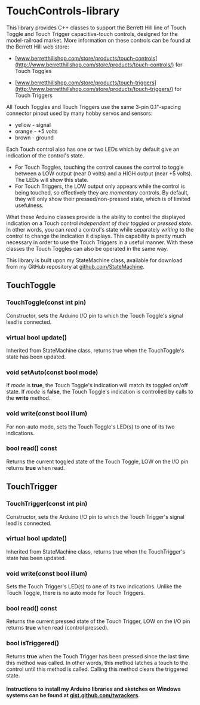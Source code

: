 # TouchControls-library
This library provides C++ classes to support the Berrett Hill line of Touch Toggle and Touch Trigger capacitive-touch controls, designed for the model-railroad market.  More information on these controls can be found at the Berrett Hill web store:

* [www.berretthillshop.com/store/products/touch-controls](http://www.berretthillshop.com/store/products/touch-controls/) for Touch Toggles

* [www.berretthillshop.com/store/products/touch-triggers](http://www.berretthillshop.com/store/products/touch-triggers/) for Touch Triggers

All Touch Toggles and Touch Triggers use the same 3-pin 0.1"-spacing connector pinout used by many hobby servos and sensors:
* yellow - signal
* orange - +5 volts
* brown - ground

Each Touch control also has one or two LEDs which by default give an indication of the control's state.
* For Touch Toggles, touching the control causes the control to toggle between a LOW output (near 0 volts) and a HIGH output (near +5 volts).  The LEDs will show this state.
* For Touch Triggers, the LOW output only appears while the control is being touched, so effectively they are *momentary* controls.  By default, they will only show their pressed/non-pressed state, which is of limited usefulness.

What these Arduino classes provide is the ability to control the displayed indication on a Touch control *independent of their toggled or pressed state*.  In other words, you can *read* a control's state while separately *writing* to the control to change the indication it displays.  This capability is pretty much necessary in order to use the Touch Triggers in a useful manner.  With these classes the Touch Toggles can also be operated in the same way.

This library is built upon my StateMachine class, available for download from my GitHub repository at [github.com/StateMachine](https://github.com/StateMachine).

## TouchToggle

### TouchToggle(const int pin)
Constructor, sets the Arduino I/O pin to which the Touch Toggle's signal lead is connected.
### virtual bool update()
Inherited from StateMachine class, returns true when the TouchToggle's state has been updated.
### void setAuto(const bool mode)
If *mode* is **true**, the Touch Toggle's indication will match its toggled on/off state.  If *mode* is **false**, the Touch Toggle's indication is controlled by calls to the **write** method.
### void write(const bool illum)
For non-auto mode, sets the Touch Toggle's LED(s) to one of its two indications.
### bool read() const
Returns the current toggled state of the Touch Toggle, LOW on the I/O pin returns **true** when read.

## TouchTrigger

### TouchTrigger(const int pin)
Constructor, sets the Arduino I/O pin to which the Touch Trigger's signal lead is connected.
### virtual bool update()
Inherited from StateMachine class, returns true when the TouchTrigger's state has been updated.
### void write(const bool illum)
Sets the Touch Trigger's LED(s) to one of its two indications.  Unlike the Touch Toggle, there is no auto mode for Touch Triggers.
### bool read() const
Returns the current pressed state of the Touch Trigger, LOW on the I/O pin returns **true** when read (control pressed).
### bool isTriggered()
Returns **true** when the Touch Trigger has been pressed since the last time this method was called.  In other words, this method latches a touch to the control until this method is called.  Calling this method clears the triggered state.

#### Instructions to install my Arduino libraries and sketches on Windows systems can be found at [gist.github.com/twrackers](https://gist.github.com/twrackers).
